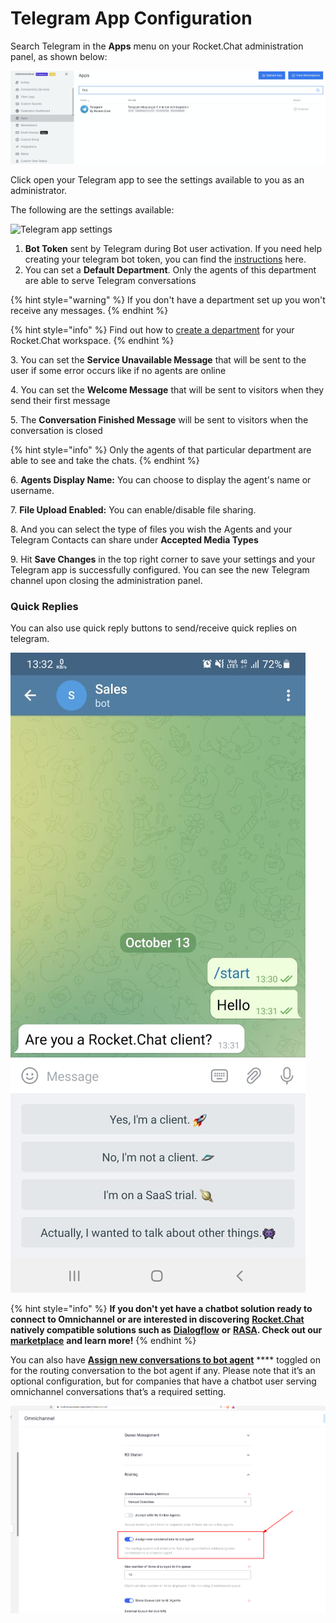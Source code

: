 # Telegram App Configuration

Search Telegram in the **Apps** menu on your Rocket.Chat administration panel, as shown below:

![Telegram in the Apps menu ](<../../../../../.gitbook/assets/image (505) (1).png>)

Click open your Telegram app to see the settings available to you as an administrator.

The following are the settings available:

![Telegram app settings](../../../../../.gitbook/assets/2022-02-01\_16-04-42.png)

1. **Bot Token** sent by Telegram during Bot user activation. If you need help creating your telegram bot token, you can find the [instructions](https://docs.rocket.chat/guides/app-guides/omnichannel-apps/telegram-app/telegram-app-configuration/generate-your-telegram-bot-token) here.
2. You can set a **Default Department**. Only the agents of this department are able to serve Telegram conversations

{% hint style="warning" %}
If you don't have a department set up you won't receive any messages.
{% endhint %}

{% hint style="info" %}
Find out how to [create a department](https://docs.rocket.chat/guides/omnichannel/departments) for your Rocket.Chat workspace.
{% endhint %}

3\. You can set the **Service Unavailable Message** that will be sent to the user if some error occurs like if no agents are online

4\. You can set the **Welcome Message** that will be sent to visitors when they send their first message

5\. The **Conversation Finished Message** will be sent to visitors when the conversation is closed

{% hint style="info" %}
Only the agents of that particular department are able to see and take the chats.
{% endhint %}

6\. **Agents Display Name:** You can choose to display the agent's name or username.

7\. **File Upload Enabled:** You can enable/disable file sharing.

8\. And you can select the type of files you wish the Agents and your Telegram Contacts can share under **Accepted Media Types**

9\. Hit **Save Changes** in the top right corner to save your settings and your Telegram app is successfully configured. You can see the new Telegram channel upon closing the administration panel.

### Quick Replies

You can also use quick reply buttons to send/receive quick replies on telegram.

![Quick repiles](<../../../../../.gitbook/assets/telegram quick replies .png>)

{% hint style="info" %}
**If you don't yet have a chatbot solution ready to connect to Omnichannel or are interested in discovering** [**Rocket.Chat**](http://rocket.chat) **natively compatible solutions such as** [**Dialogflow**](https://docs.rocket.chat/guides/app-guides/omnichannel-apps/dialogflow-app) **or** [**RASA**](https://docs.rocket.chat/guides/app-guides/omnichannel-apps/rasa-app)**. Check out our** [**marketplace**](https://rocket.chat/marketplace) **and learn more!**
{% endhint %}

You can also have [**Assign new conversations to bot agent**](https://docs.rocket.chat/guides/administration/settings/omnichannel-admins-guide#routing) \*\*\*\* toggled on for the routing conversation to the bot agent if any. Please note that it’s an optional configuration, but for companies that have a chatbot user serving omnichannel conversations that’s a required setting.

![Telegram routing to bot agent](<../../../../../.gitbook/assets/bot agent .png>)
